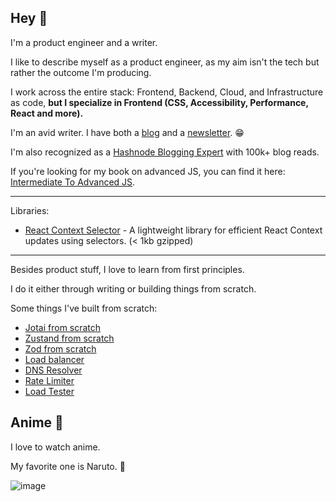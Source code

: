 ## Hey 👋

I'm a product engineer and a writer.

I like to describe myself as a product engineer, as my aim isn't the tech but rather the outcome I'm producing.

I work across the entire stack: Frontend, Backend, Cloud, and Infrastructure as code, **but I specialize in Frontend (CSS, Accessibility, Performance, React and more).**

I'm an avid writer. I have both a [blog](https://tigerabrodi.blog/) and a [newsletter](https://www.saiyangrowthletter.com/). 😁

I'm also recognized as a [Hashnode Blogging Expert](https://tigerabrodi.blog/) with 100k+ blog reads.

If you're looking for my book on advanced JS, you can find it here: [Intermediate To Advanced JS](https://github.com/tigerabrodi/intermediate-to-advanced-js-book).

---

Libraries:

- [React Context Selector](https://github.com/tigerabrodi/react-context-selector) - A lightweight library for efficient React Context updates using selectors. (< 1kb gzipped)

---

Besides product stuff, I love to learn from first principles.

I do it either through writing or building things from scratch.

Some things I've built from scratch:

- [Jotai from scratch](https://github.com/tigerabrodi/jotai-from-scratch/)
- [Zustand from scratch](https://github.com/tigerabrodi/zustand-from-scratch)
- [Zod from scratch](https://github.com/tigerabrodi/Zod-from-scratch)
- [Load balancer](https://github.com/tigerabrodi/load-balancer)
- [DNS Resolver](https://github.com/tigerabrodi/dns-resolver)
- [Rate Limiter](https://github.com/tigerabrodi/rate-limiter)
- [Load Tester](https://github.com/tigerabrodi/load-tester)

## Anime 🙈

I love to watch anime.

My favorite one is Naruto. 🦊

![image](https://github.com/tigerabrodi/tigerabrodi/assets/49603590/c1281d61-721c-4a3b-8ca8-840e3402bf88)
